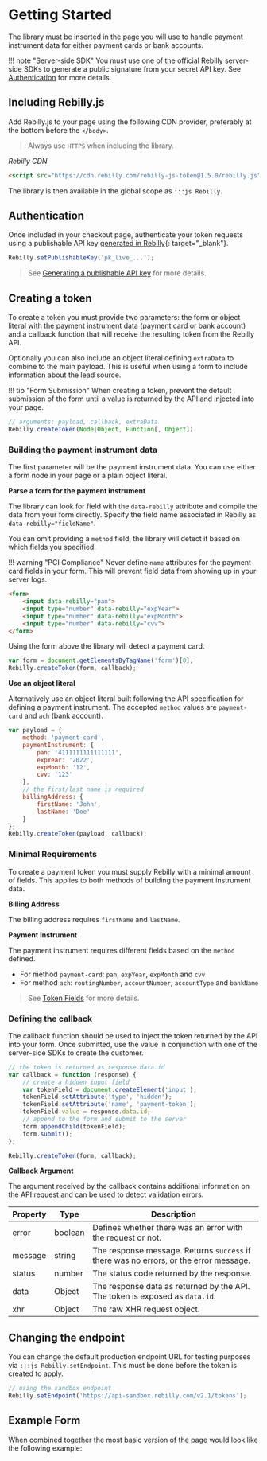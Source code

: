 # Getting Started

The library must be inserted in the page you will use to handle payment instrument data for either payment cards or bank accounts. 

!!! note "Server-side SDK"
    You must use one of the official Rebilly server-side SDKs to generate a public signature from your secret API key. See [Authentication][goto-auth] for more details.

## Including Rebilly.js

Add Rebilly.js to your page using the following CDN provider, preferably at the bottom before the `</body>`.

> Always use `HTTPS` when including the library.

*Rebilly CDN*

```html
<script src="https://cdn.rebilly.com/rebilly-js-token@1.5.0/rebilly.js"></script>
```

The library is then available in the global scope as `:::js Rebilly`.

## Authentication
Once included in your checkout page, authenticate your token requests using a publishable API key [generated in Rebilly][1]{: target="_blank"}.

```js
Rebilly.setPublishableKey('pk_live_...');
```

> See [Generating a publishable API key][goto-generate] for more details.

## Creating a token
To create a token you must provide two parameters: the form or object literal with the payment instrument data (payment card or bank account) and a callback function that will receive the resulting token from the Rebilly API.

Optionally you can also include an object literal defining `extraData` to combine to the main payload. This is useful when using a form to include information about the lead source.

!!! tip "Form Submission"
    When creating a token, prevent the default submission of the form until a value is returned by the API and injected into your page.

```js
// arguments: payload, callback, extraData
Rebilly.createToken(Node|Object, Function[, Object])
```

### Building the payment instrument data
The first parameter will be the payment instrument data. You can use either a form node in your page or a plain object literal.

**Parse a form for the payment instrument**

The library can look for field with the `data-rebilly` attribute and compile the data from your form directly. Specify the field name associated in Rebilly as `data-rebilly="fieldName"`.

You can omit providing a `method` field, the library will detect it based on which fields you specified.

!!! warning "PCI Compliance"
    Never define `name` attributes for the payment card fields in your form. This will prevent field data from showing up in your server logs.

```html
<form>
    <input data-rebilly="pan">
    <input type="number" data-rebilly="expYear">
    <input type="number" data-rebilly="expMonth">
    <input type="number" data-rebilly="cvv">
</form>
```

Using the form above the library will detect a payment card.

```js
var form = document.getElementsByTagName('form')[0];
Rebilly.createToken(form, callback);
```

**Use an object literal**

Alternatively use an object literal built following the API specification for defining a payment instrument. The accepted `method` values are `payment-card` and `ach` (bank account).
```js
var payload = {
    method: 'payment-card',
    paymentInstrument: {
        pan: '4111111111111111',
        expYear: '2022',
        expMonth: '12',
        cvv: '123'
    },
    // the first/last name is required
    billingAddress: {
        firstName: 'John',
        lastName: 'Doe'
    }
};
Rebilly.createToken(payload, callback);
```

### Minimal Requirements

To create a payment token you must supply Rebilly with a minimal amount of fields. This applies to both methods of building the payment instrument data.

**Billing Address**

The billing address requires `firstName` and `lastName`.

**Payment Instrument**

The payment instrument requires different fields based on the `method` defined. 

- For method `payment-card`: `pan`, `expYear`, `expMonth` and `cvv`
- For method `ach`: `routingNumber`, `accountNumber`, `accountType` and `bankName`

> See [Token Fields][goto-fields] for more details.

### Defining the callback
The callback function should be used to inject the token returned by the API into your form. Once submitted, use the value in conjunction with one of the server-side SDKs to create the customer.

```js
// the token is returned as response.data.id
var callback = function (response) {
    // create a hidden input field
    var tokenField = document.createElement('input');
    tokenField.setAttribute('type', 'hidden');
    tokenField.setAttribute('name', 'payment-token');
    tokenField.value = response.data.id;
    // append to the form and submit to the server
    form.appendChild(tokenField);
    form.submit();
};

Rebilly.createToken(form, callback);
```

**Callback Argument**

The argument received by the callback contains additional information on the API request and can be used to detect validation errors.

| Property | Type | Description |
| -------- | ---- | ----------- |
| error | boolean | Defines whether there was an error with the request or not. |
| message | string | The response message. Returns `success` if there was no errors, or the error message. |
| status | number | The status code returned by the response. |
| data | Object | The response data as returned by the API. The token is exposed as `data.id`. |
| xhr | Object | The raw XHR request object. |

## Changing the endpoint
You can change the default production endpoint URL for testing purposes via `:::js Rebilly.setEndpoint`. This must be done before the token is created to apply.

```js
// using the sandbox endpoint
Rebilly.setEndpoint('https://api-sandbox.rebilly.com/v2.1/tokens');
```


## Example Form
When combined together the most basic version of the page would look like the following example:
<script src="https://gist.github.com/Teknologica/6d814f041428e5255df07cd2c60d1334.js"></script>

[goto-auth]: #Authentication
[goto-generate]: generating-api-key.md
[goto-fields]: token-fields.md
[1]: https://app.rebilly.com/api-keys/add
